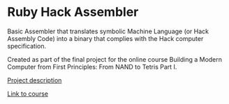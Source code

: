 # Ruby Hack Assembler

Basic Assembler that translates symbolic Machine Language (or Hack Assembly Code) into a binary that complies with the Hack computer specification.

Created as part of the final project for the online course Building a Modern Computer from First Principles: From NAND to Tetris Part I.

[Project description](http://nand2tetris.org/06.php)

[Link to course](http://nand2tetris.org/)
